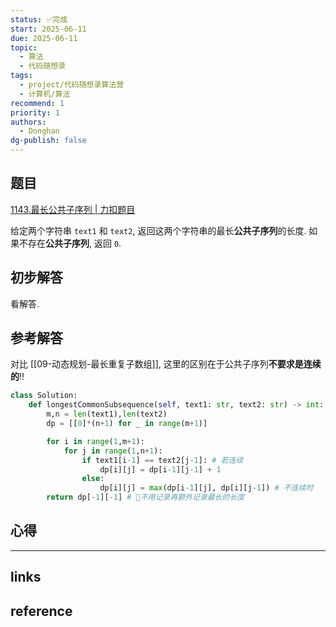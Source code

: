 ```yaml
---
status: ✅完成
start: 2025-06-11
due: 2025-06-11
topic:
  - 算法
  - 代码随想录
tags:
  - project/代码随想录算法营
  - 计算机/算法
recommend: 1
priority: 1
authors:
  - Donghan
dg-publish: false
---
```

## 题目
[1143.最长公共子序列 | 力扣题目](https://leetcode.cn/problems/longest-common-subsequence/)

给定两个字符串 `text1` 和 `text2`, 返回这两个字符串的最长**公共子序列**的长度. 如果不存在**公共子序列**, 返回 `0`.

## 初步解答
看解答.

## 参考解答
对比 [[09-动态规划-最长重复子数组]], 这里的区别在于公共子序列**不要求是连续的**!!
```python
class Solution:
    def longestCommonSubsequence(self, text1: str, text2: str) -> int:
        m,n = len(text1),len(text2)
        dp = [[0]*(n+1) for _ in range(m+1)]

        for i in range(1,m+1):
            for j in range(1,n+1):
                if text1[i-1] == text2[j-1]: # 若连续
                    dp[i][j] = dp[i-1][j-1] + 1
                else:
                    dp[i][j] = max(dp[i-1][j], dp[i][j-1]) # 不连续时
        return dp[-1][-1] # 🚨不用记录再额外记录最长的长度
```

## 心得

---
## links


## reference
